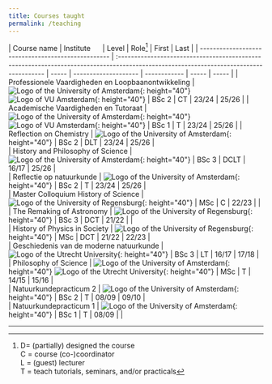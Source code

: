 ```yaml
---
title: Courses taught
permalink: /teaching
---
```


| Course name                                        | Institute&nbsp;&nbsp;&nbsp;&nbsp;&nbsp;                                                                                              | Level |  Role[^tasks] | First | Last  |
| -------------------------------------------------- | :------------------------------------------------------------------------------------------------------------------------------------- | ----- | -------------------- | ------------ | ----- | ----- | 
| Professionele Vaardigheden en Loopbaanontwikkeling | ![Logo of the University of Amsterdam](images/logo_UvA.jpg){: height="40"}&nbsp;![Logo of VU Amsterdam](images/logo_VU.png){: height="40"}   | BSc 2 |  CT           | 23/24 | 25/26 |
| Academische Vaardigheden en Tutoraat               | ![Logo of the University of Amsterdam](images/logo_UvA.jpg){: height="40"}&nbsp;![Logo of VU Amsterdam](images/logo_VU.png){: height="40"}   | BSc 1 |  T            | 23/24 | 25/26 |
| Reflection on Chemistry                            | ![Logo of the University of Amsterdam](images/logo_UvA.jpg){: height="40"}                                                                           | BSc 2 |  DLT          | 23/24 | 25/26 |     
| History and Philosophy of Science                  | ![Logo of the University of Amsterdam](images/logo_UvA.jpg){: height="40"}                                                                           | BSc 3 |  DCLT         | 16/17 | 25/26 |     
| Reflectie op natuurkunde                           | ![Logo of the University of Amsterdam](images/logo_UvA.jpg){: height="40"}                                                                           | BSc 2 |  T            | 23/24 | 25/26 |     
| Master Colloquium History of Science               | ![Logo of the University of Regensburg](images/logo_Regensburg.png){: height="40"}                                                                   | MSc   |  C            | 22/23 |       |     
| The Remaking of Astronomy                          | ![Logo of the University of Regensburg](images/logo_Regensburg.png){: height="40"}                                                                   | BSc 3 |  DCT          | 21/22 |       |     
| History of Physics in Society                      | ![Logo of the University of Regensburg](images/logo_Regensburg.png){: height="40"}                                                                   | MSc   |  DCT          | 21/22 | 22/23 |     
| Geschiedenis van de moderne natuurkunde            | ![Logo of the Utrecht University](images/logo_Utrecht.png){: height="40"}                                                                            | BSc 3 |  LT           | 16/17 | 17/18 |     
| Philosophy of Science                              | ![Logo of the University of Amsterdam](images/logo_UvA.jpg){: height="40"}&nbsp;![Logo of the Utrecht University](images/logo_Utrecht.png){: height="40"} | MSc   |  T            | 14/15 | 15/16 |     
| Natuurkundepracticum 2                             | ![Logo of the University of Amsterdam](images/logo_UvA.jpg){: height="40"}                                                                           | BSc 2 | T            | 08/09 | 09/10 |     
| Natuurkundepracticum 1                             | ![Logo of the University of Amsterdam](images/logo_UvA.jpg){: height="40"}                                                                           | BSc 1 | T            | 08/09 |       |     

----

[^tasks]: D= (partially) designed the course  
	C = course (co-)coordinator  
	L = (guest) lecturer  
	T = teach tutorials, seminars, and/or practicals
